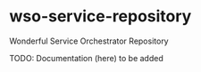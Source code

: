 # wso-service-repository
Wonderful Service Orchestrator Repository

TODO: Documentation (here) to be added
